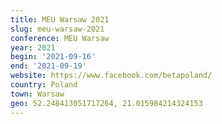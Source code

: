 ```yaml
---
title: MEU Warsaw 2021
slug: meu-warsaw-2021
conference: MEU Warsaw
year: 2021
begin: '2021-09-16'
end: '2021-09-19'
website: https://www.facebook.com/betapoland/
country: Poland
town: Warsaw
geo: 52.248413051717264, 21.015984214324153
---
```

